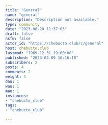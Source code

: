 ```yaml
---
title: "General" 
name: "general"
description: "Description not available."
type: community
date: "2023-06-20 11:37:03"
draft: false
nsfw: false
actor_id: "https://chebucto.club/c/general"
host: chebucto.club
lastmod: "1969-12-31 19:00:00"
published: "2023-04-09 16:16:18"
subscribers: 2
posts: 4
comments: 2
weight: 4
dau: 1
wau: 1
mau: 1
instances:
- "chebucto_club"
tags: 
- "chebucto_club"

---
```

